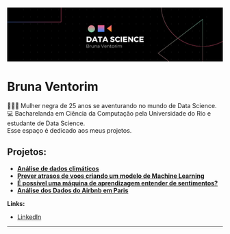 

<p align="center">
  <img src="https://raw.githubusercontent.com/brunavent/template_temp/master/DATA%20SCIENCE%20(1).png">
</p>

# Bruna Ventorim
👩🏽‍💻 Mulher negra de 25 anos se aventurando no mundo de Data Science. </br>
💻 Bacharelanda em Ciência da Computação pela Universidade do Rio e estudante de Data Science.</br>
Esse espaço é dedicado aos meus projetos.


## Projetos:

* **[Análise de dados climáticos](https://bit.ly/3bJRFcx)**
* **[Prever atrasos de voos criando um modelo de Machine Learning](https://bit.ly/2WOfGLv)**
* **[É possível uma máquina de aprendizagem entender de sentimentos?](https://bit.ly/3bZoEdi)**
* **[Análise dos Dados do Airbnb em Paris](https://bityli.com/qeqOH)**

**Links:**
* [LinkedIn](https://www.linkedin.com/in/brunaventorimti/)
---




